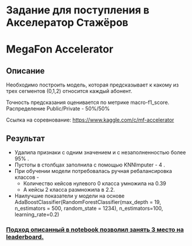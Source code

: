 # Задание для поступления в Акселератор Стажёров 
# MegaFon Accelerator

## Описание

Необходимо построить модель, которая предсказывает к какому из трех сегментов (0,1,2) относится каждый абонент.

Точность предсказания оценивается по метрике macro-f1_score.
Распределение Public/Private - 50%/50%

Ссылка на соревнование: https://www.kaggle.com/c/mf-accelerator

## Результат

* Удалила признаки с одним значением и с незаполненностью более 95% .
* Пустоты в столбцах заполнила c помощью KNNImputer - 4 .
* При обучении модели потребовалась ручная ребалансировка классов -
  * Количество кейсов нулевого 0 класса умножила на 0.39
  * А кейсы 2 класса размножила в 2.2.
* Наилучшие показатели у модели на основе AdaBoostClassifier(RandomForestClassifier(max_depth = 19, n_estimators = 500, random_state = 1234), n_estimators=100, learning_rate=0.2)

### [Подход описанный в notebook позволил занять 3 место на leaderboard.](https://www.kaggle.com/c/mf-accelerator/leaderboard)
